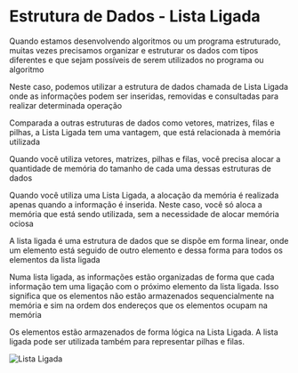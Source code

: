 # Estrutura de Dados - Lista Ligada

Quando estamos desenvolvendo algoritmos ou um programa estruturado, muitas vezes precisamos organizar e estruturar os dados com tipos diferentes e que sejam possíveis de serem utilizados no programa ou algoritmo

Neste caso, podemos utilizar a estrutura de dados chamada de Lista Ligada onde as informações podem ser inseridas, removidas e consultadas para realizar determinada operação

Comparada a outras estruturas de dados como vetores, matrizes, filas e pilhas, a Lista Ligada tem uma vantagem, que está relacionada à memória utilizada

Quando você utiliza vetores, matrizes, pilhas e filas, você precisa alocar a quantidade de memória do tamanho de cada uma dessas estruturas de dados

Quando você utiliza uma Lista Ligada, a alocação da memória é realizada apenas quando a informação é inserida. Neste caso, você só aloca a memória que está sendo utilizada, sem a necessidade de alocar memória ociosa

A lista ligada é uma estrutura de dados que se dispõe em forma linear, onde um elemento está seguido de outro elemento e dessa forma para todos os elementos da lista ligada

Numa lista ligada, as informações estão organizadas de forma que cada informação tem uma ligação com o próximo elemento da lista ligada. Isso significa que os elementos não estão armazenados sequencialmente na memória e sim na ordem dos endereços que os elementos ocupam na memória

Os elementos estão armazenados de forma lógica na Lista Ligada. A lista ligada pode ser utilizada também para representar pilhas e filas.
 

![Lista Ligada](https://github.com/alexfn93/Estrutura-de-Dados---Lista-Ligada/assets/108309097/e1bd8e6d-18fa-4c5d-9622-2bf4a7f84452)
